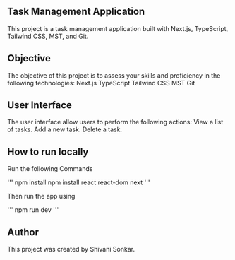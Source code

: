 
## Task Management Application

This project is a task management application built with Next.js, TypeScript, Tailwind CSS, MST, and Git.

## Objective

The objective of this project is to assess your skills and proficiency in the following technologies:
Next.js
TypeScript
Tailwind CSS
MST
Git

## User Interface

The user interface allow users to perform the following actions:
View a list of tasks.
Add a new task.
Delete a task.

## How to run locally

Run the following Commands 

''' 
npm install
npm install react react-dom next
'''

Then run the app using

'''
npm run dev
'''

## Author
This project was created by Shivani Sonkar.

